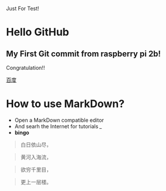 Just For Test!

# Hello GitHub 
## My First Git commit from raspberry pi 2b!
Congratulation!!

[百度](http://www.baidu.com)

# How to use MarkDown?
* Open a MarkDown compatible editor
* And searh the Internet for tutorials *_*
* **bingo**

> 白日依山尽，

> 黄河入海流，

> 欲穷千里目，

> 更上一层楼。



